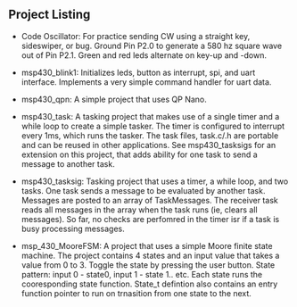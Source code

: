 Project Listing
---------------

- Code Oscillator:  For practice sending CW using a straight key, sideswiper, or bug.  Ground Pin P2.0 to generate a 580 hz square wave out of Pin P2.1.  Green and red leds alternate on key-up and -down.  

- msp430_blink1:  Initializes leds, button as interrupt, spi, and uart interface.  Implements a very simple command handler for uart data.

- msp430_qpn:  A simple project that uses QP Nano.

- msp430_task: A tasking project that makes use of a single timer and a while loop to create a simple tasker.  The timer is configured to interrupt every 1ms, which runs the tasker.  The task files, task.c/.h are portable and can be reused in other applications.  See msp430_tasksigs for an extension on this project, that adds ability for one task to send a message to another task.

- msp430_tasksig: Tasking project that uses a timer, a while loop, and two tasks.  One task sends a message to be evaluated by another task.  Messages are posted to an array of TaskMessages.  The receiver task reads all messages in the array when the task runs (ie, clears all messages).  So far, no checks are perfomred in the timer isr if a task is busy processing messages.

- msp_430_MooreFSM:  A project that uses a simple Moore finite state machine.  The project contains 4 states and an input value that takes a value from 0 to 3.  Toggle the state by pressing the user button.  State pattern: input 0 - state0, input 1 - state 1.. etc.  Each state runs the cooresponding state function.  State_t defintion also contains an entry function pointer to run on trnasition from one state to the next.  
